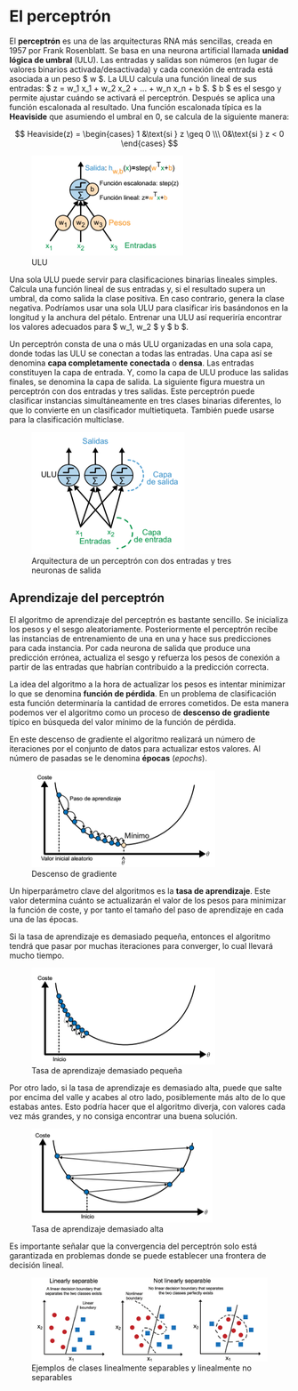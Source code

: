 # El perceptrón
El **perceptrón** es una de las arquitecturas RNA más sencillas, creada en 1957 por Frank Rosenblatt. Se basa en una neurona artificial llamada **unidad lógica de umbral** (ULU). Las entradas y salidas son números (en lugar de valores binarios activada/desactivada) y cada conexión de entrada está asociada a un peso $ w $. La ULU calcula una función lineal de sus entradas: $ z = w_1 x_1 + w_2 x_2 + ... + w_n x_n + b $. $ b $ es el sesgo y permite ajustar cuándo se activará el perceptrón. Después se aplica una función escalonada al resultado. Una función escalonada típica es la **Heaviside** que asumiendo el umbral en 0, se calcula de la siguiente manera:

$$
Heaviside(z) = \begin{cases} 
1  &\text{si } z \geq 0 \\\ 
0&\text{si } z < 0 
\end{cases} 
$$

<figure style="align: center;">
    <img src="./images/ULU.png">
    <figcaption>ULU</figcaption>
</figure>

Una sola ULU puede servir para clasificaciones binarias lineales simples. Calcula una función lineal de sus entradas y, si el resultado supera un umbral, da como salida la clase positiva. En caso contrario, genera la clase negativa. Podríamos usar una sola ULU para clasificar iris basándonos en la longitud y la anchura del pétalo. Entrenar una ULU así requeriría encontrar los valores adecuados para $ w_1, w_2 $ y $ b $.

Un perceptrón consta de una o más ULU organizadas en una sola capa, donde todas las ULU se conectan a todas las entradas. Una capa así se denomina **capa completamente conectada** o **densa**. Las entradas constituyen la capa de entrada. Y, como la capa de ULU produce las salidas finales, se denomina la capa de salida. La siguiente figura muestra un perceptrón con dos entradas y tres salidas. Este perceptrón puede clasificar instancias simultáneamente en tres clases binarias diferentes, lo que lo convierte en un clasificador multietiqueta. También puede usarse para la clasificación multiclase.

<figure style="align: center;">
    <img src="./images/perceptron.png">
    <figcaption>Arquitectura de un perceptrón con dos entradas y tres neuronas de salida</figcaption>
</figure>

## Aprendizaje del perceptrón
El algoritmo de aprendizaje del perceptrón es bastante sencillo. Se inicializa los pesos y el sesgo aleatoriamente. Posteriormente el perceptrón recibe las instancias de entrenamiento de una en una y hace sus predicciones para cada instancia. Por cada neurona de salida que produce una predicción errónea, actualiza el sesgo y refuerza los pesos de conexión a partir de las entradas que habrían contribuido a la predicción correcta.

La idea del algoritmo a la hora de actualizar los pesos es intentar minimizar lo que se denomina **función de pérdida**. En un problema de clasificación esta función determinaría la cantidad de errores cometidos. De esta manera podemos ver el algoritmo como un proceso de **descenso de gradiente** típico en búsqueda del valor mínimo de la función de pérdida.

En este descenso de gradiente el algoritmo realizará un número de iteraciones por el conjunto de datos para actualizar estos valores. Al número de pasadas se le denomina **épocas** (*epochs*).

<figure style="align: center;">
    <img src="./images/descenso-gradiente.png">
    <figcaption>Descenso de gradiente</figcaption>
</figure>

Un hiperparámetro clave del algoritmos es la **tasa de aprendizaje**. Este valor determina cuánto se actualizarán el valor de los pesos para minimizar la función de coste, y por tanto el tamaño del paso de aprendizaje en cada una de las épocas.

Si la tasa de aprendizaje es demasiado pequeña, entonces el algoritmo tendrá que pasar por muchas iteraciones para converger, lo cual llevará mucho tiempo.

<figure style="align: center;">
    <img src="./images/tasa-baja.png">
    <figcaption>Tasa de aprendizaje demasiado pequeña</figcaption>
</figure>

Por otro lado, si la tasa de aprendizaje es demasiado alta, puede que salte por encima del valle y acabes al otro lado, posiblemente más alto de lo que estabas antes. Esto podría hacer que el algoritmo diverja, con valores cada vez más grandes, y no consiga encontrar una buena solución.

<figure style="align: center;">
    <img src="./images/tasa-alta.png">
    <figcaption>Tasa de aprendizaje demasiado alta</figcaption>
</figure>

Es importante señalar que la convergencia del perceptrón solo está garantizada en problemas donde se puede establecer una frontera de decisión lineal. 

<figure style="align: center;">
    <img src="./images/lineal.png">
    <figcaption>Ejemplos de clases linealmente separables y linealmente no separables</figcaption>
</figure>


